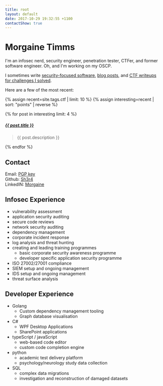 ```yaml
---
title: root
layout: default
date: 2017-10-29 19:32:55 +1100
contactShow: true
---
```


# Morgaine Timms

I'm an infosec nerd, security engineer, penetration tester, CTFer, and former software engineer. Oh, and I'm working on my OSCP.

I sometimes write [security-focused software](/projects),  [blog posts](/blog), and [CTF writeups for challenges I solved](/writeup).

Here are a few of the most recent:

{% assign recent=site.tags.ctf | limit: 10 %}
{% assign interesting=recent | sort: "points" | reverse %}

{% for post in interesting limit: 4 %}
<p>
<h5><a href="{{ post.url }}">{{ post.title }}</a></h5>
<blockquote>{{ post.description }}</blockquote>
</p>
{% endfor %}

## Contact

Email: [PGP key][pgp]
<br>
Github: [Sh3r4][gh]
<br>
LinkedIN: [Morgaine](https://www.linkedin.com/in/morgaine-timms-879354144/)

[pgp]: /assets/misc/mt.pgp.txt "A2D1 316F A7BD 87F6 D0F7  DA73 42A6 A028 415F CE85"
[gh]: https://github.com/Sh3r4 "My github account"

## Infosec Experience

- vulnerability assessment
- application security auditing
- secure code reviews
- network security auditing
- dependency management
- corporate incident response
- log analysis and threat hunting
- creating and leading training programmes
  - basic corporate security awareness programme
  - developer specific application security programme
- ISO 27002/27001 compliance
- SIEM setup and ongoing management
- IDS setup and ongoing management
- threat surface analysis

## Developer Experience

- Golang
  - Custom dependency management tooling
  - Graph database visualisation
- C#
  - WPF Desktop Applications
  - SharePoint applications
- typeScript / javaScript
  - web-based code editor
  - custom code completion engine
- python
  - academic test delivery platform
  - psychology/neurology study data collection
- SQL
  - complex data migrations
  - investigation and reconstruction of damaged datasets

